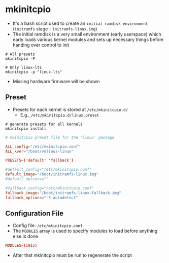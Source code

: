 # mkinitcpio

- It's a bash script used to create an `initial ramdisk environment` (`initramfs` stage - `initramfs-linux.img`)
- The initial ramdisk is a very small environment (early userspace) which early loads various kernel modules and sets up necessary things before handing over control to init

```shell
# All presets
mkinitcpio -P

# Only linux-lts
mkinitcpio -p "linux-lts"
```

- Missing hardware firmware will be shown

## Preset

- Presets for each kernel is stored at `/etc/mkinitcpio.d/`
  - E.g., `/etc/mkinitcpio.d/linux.preset`

```shell
# generate presets for all kernels
mkinitcpio install
```

```conf
# mkinitcpio preset file for the 'linux' package

ALL_config="/etc/mkinitcpio.conf"
ALL_kver="/boot/vmlinuz-linux"

PRESETS=('default' 'fallback')

#default_config="/etc/mkinitcpio.conf"
default_image="/boot/initramfs-linux.img"
#default_options=""

#fallback_config="/etc/mkinitcpio.conf"
fallback_image="/boot/initramfs-linux-fallback.img"
fallback_options="-S autodetect"

```

## Configuration File

- Config file: `/etc/mkinitcpio.conf`
- The `MODULES` array is used to specify modules to load before anything else is done

```conf
MODULES=(i915)
```

- After that mkinitcpio must be run to regenerate the script
